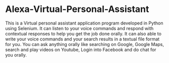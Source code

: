 # Alexa-Virtual-Personal-Assistant
This is a Virtual personal assistant application program developed in Python using Selenium. It can listen to your voice commands and respond with contextual responses to help you get the job done orally. It can also able to write your voice commands and your search results in a textual file format for you. You can ask anything orally like searching on Google, Google Maps, search and play videos on Youtube, Login into Facebook and do chat for you orally.
